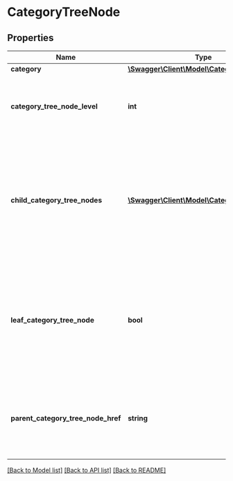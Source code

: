 # CategoryTreeNode

## Properties
Name | Type | Description | Notes
------------ | ------------- | ------------- | -------------
**category** | [**\Swagger\Client\Model\Category**](Category.md) |  | [optional] 
**category_tree_node_level** | **int** | The absolute level of the current category tree node in the hierarchy of its category tree. Note: The root node of any full category tree is always at level 0. | [optional] 
**child_category_tree_nodes** | [**\Swagger\Client\Model\CategoryTreeNode[]**](CategoryTreeNode.md) | An array of one or more category tree nodes that are the immediate children of the current category tree node, as well as their children, recursively down to the leaf nodes. Returned only if the current category tree node is not a leaf node (the value of leafCategoryTreeNode is false). | [optional] 
**leaf_category_tree_node** | **bool** | A value of true indicates that the current category tree node is a leaf node (it has no child nodes). A value of false indicates that the current node has one or more child nodes, which are identified by the childCategoryTreeNodes array. Returned only if the value of this field is true. | [optional] 
**parent_category_tree_node_href** | **string** | The href portion of the getCategorySubtree call that retrieves the subtree below the parent of this category tree node. Not returned if the current category tree node is the root node of its tree. | [optional] 

[[Back to Model list]](../../README.md#documentation-for-models) [[Back to API list]](../../README.md#documentation-for-api-endpoints) [[Back to README]](../../README.md)

